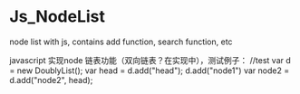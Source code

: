 # Js_NodeList
node list with js, contains add function, search function, etc

javascript 实现node 链表功能（双向链表？在实现中），测试例子：
//test
var d = new DoublyList(); 
var head = d.add("head"); 
d.add("node1")
var node2 = d.add("node2", head);
